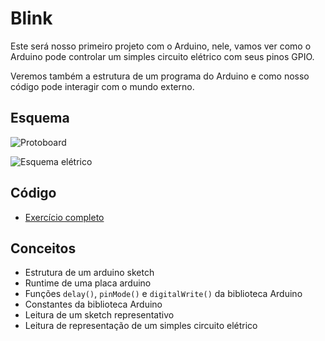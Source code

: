 # Blink

Este será nosso primeiro projeto com o Arduino, nele, vamos ver como o Arduino pode controlar um simples circuito elétrico com seus pinos GPIO.

Veremos também a estrutura de um programa do Arduino e como nosso código pode interagir com o mundo externo.

## Esquema

![Protoboard](https://github.com/senai-sp/iot-exercicios/raw/master/01-blink/sketch.png)


![Esquema elétrico](https://github.com/senai-sp/iot-exercicios/raw/master/01-blink/schem.png)


## Código

- [Exercício completo](https://github.com/senai-sp/iot-exercicios/blob/master/01-blink/blink.ino)

## Conceitos

- Estrutura de um arduino sketch
- Runtime de uma placa arduino
- Funções `delay()`, `pinMode()` e `digitalWrite()` da biblioteca Arduino
- Constantes da biblioteca Arduino
- Leitura de um sketch representativo
- Leitura de representação de um simples circuito elétrico
